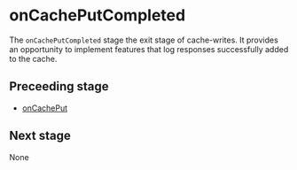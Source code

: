 # onCachePutCompleted
The `onCachePutCompleted` stage the exit stage of cache-writes. It provides an opportunity to implement features that log responses successfully added to the cache. 

## Preceeding stage
- [onCachePut](onCachePut.md)

## Next stage
None